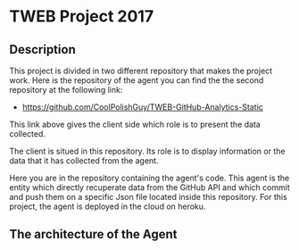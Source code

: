 # TWEB Project 2017

## Description

This project is divided in two different repository that makes the project work. Here is the repository of the agent you can find the the second repository at the following link:
* https://github.com/CoolPolishGuy/TWEB-GitHub-Analytics-Static

This link above gives the client side which role is to present the data collected.

The client is situed in this repository. Its role is to display information or the data that it has collected from the agent.

Here you are in the repository containing the agent's code. This agent is the entity which directly recuperate data from the GitHub API and which commit and push them on a specific Json file located inside this repository. For this project, the agent is deployed in the cloud on heroku.

## The architecture of the Agent
